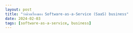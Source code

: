```yaml
---
layout: post
title: "ว่าด้วยเรื่องของ Software-as-a-Service (SaaS) business"
date: 2024-02-03
tags: [software-as-a-service, business]
---
```

